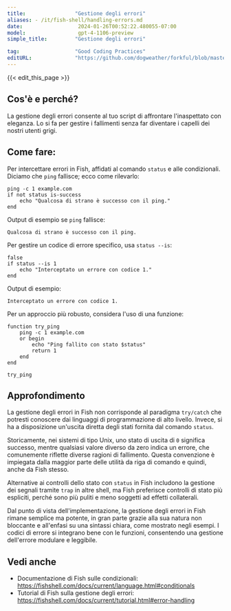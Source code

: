 ```yaml
---
title:                "Gestione degli errori"
aliases: - /it/fish-shell/handling-errors.md
date:                  2024-01-26T00:52:22.480055-07:00
model:                 gpt-4-1106-preview
simple_title:         "Gestione degli errori"

tag:                  "Good Coding Practices"
editURL:              "https://github.com/dogweather/forkful/blob/master/content/it/fish-shell/handling-errors.md"
---
```


{{< edit_this_page >}}

## Cos'è e perché?
La gestione degli errori consente al tuo script di affrontare l'inaspettato con eleganza. Lo si fa per gestire i fallimenti senza far diventare i capelli dei nostri utenti grigi.

## Come fare:
Per intercettare errori in Fish, affidati al comando `status` e alle condizionali. Diciamo che `ping` fallisce; ecco come rilevarlo:

```fish
ping -c 1 example.com
if not status is-success
    echo "Qualcosa di strano è successo con il ping."
end
```

Output di esempio se `ping` fallisce:

```
Qualcosa di strano è successo con il ping.
```

Per gestire un codice di errore specifico, usa `status --is`:

```fish
false
if status --is 1
    echo "Interceptato un errore con codice 1."
end
```

Output di esempio:
```
Interceptato un errore con codice 1.
```

Per un approccio più robusto, considera l'uso di una funzione:

```fish
function try_ping
    ping -c 1 example.com
    or begin
        echo "Ping fallito con stato $status"
        return 1
    end
end

try_ping
```

## Approfondimento
La gestione degli errori in Fish non corrisponde al paradigma `try/catch` che potresti conoscere dai linguaggi di programmazione di alto livello. Invece, si ha a disposizione un'uscita diretta degli stati fornita dal comando `status`.

Storicamente, nei sistemi di tipo Unix, uno stato di uscita di `0` significa successo, mentre qualsiasi valore diverso da zero indica un errore, che comunemente riflette diverse ragioni di fallimento. Questa convenzione è impiegata dalla maggior parte delle utilità da riga di comando e quindi, anche da Fish stesso.

Alternative ai controlli dello stato con `status` in Fish includono la gestione dei segnali tramite `trap` in altre shell, ma Fish preferisce controlli di stato più espliciti, perché sono più puliti e meno soggetti ad effetti collaterali.

Dal punto di vista dell'implementazione, la gestione degli errori in Fish rimane semplice ma potente, in gran parte grazie alla sua natura non bloccante e all'enfasi su una sintassi chiara, come mostrato negli esempi. I codici di errore si integrano bene con le funzioni, consentendo una gestione dell'errore modulare e leggibile.

## Vedi anche
- Documentazione di Fish sulle condizionali: https://fishshell.com/docs/current/language.html#conditionals
- Tutorial di Fish sulla gestione degli errori: https://fishshell.com/docs/current/tutorial.html#error-handling

